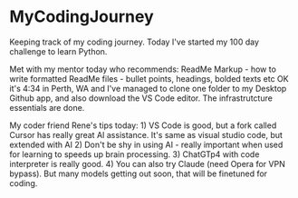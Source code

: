 # MyCodingJourney
Keeping track of my coding journey.
Today I've started my 100 day challenge to learn Python. 

Met with my mentor today who recommends: ReadMe Markup - how to write formatted ReadMe files - bullet points, headings, bolded texts etc
OK it's 4:34 in Perth, WA and I've managed to clone one folder to my Desktop Github app, and also download the VS Code editor. The infrastrutcture essentials are done.

My coder friend Rene's tips today: 1) VS Code is good, but a fork called Cursor has really great AI assistance. It's same as visual studio code, but extended with AI
2) Don't be shy in using AI - really important when used for learning to speeds up brain processing. 3) ChatGTp4 with code interpreter is really good. 4) You can also try Claude (need Opera for VPN bypass). But many models getting out soon, that will be finetuned for coding.
